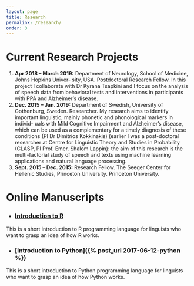 ```yaml
---
layout: page
title: Research
permalink: /research/
order: 3
---
```


<h1>Current Research Projects</h1>
<ol>
<li> <b>Apr 2018 – March 2019:</b> Department of Neurology, School of Medicine, Johns Hopkins Univer- sity, USA. Postdoctoral Research Fellow. In this project I collaborate with Dr Kyrana Tsapkini and I focus on the analysis of speech data from behavioral tests and interventions in participants with PPA and Alzheimer’s disease.</li>

<li> <b>Dec. 2015 – Jan. 2019:</b> Department of Swedish, University of Gothenburg, Sweden. Researcher. My research aims to identify important linguistic, mainly phonetic and phonological markers in individ- uals with Mild Cognitive Impairment and Alzheimer’s disease, which can be used as a complementary for a timely diagnosis of these conditions (PI Dr Dimitrios Kokkinakis) (earlier I was a post-doctoral researcher at Centre for Linguistic Theory and Studies in Probability (CLASP, PI Prof. Emer. Shalom Lappin): the aim of this research is the multi-factorial study of speech and texts using machine learning applications and natural language processing.</li>

<li><b>Sept. 2015 – Dec. 2015:</b> Research Fellow. The Seeger Center for Hellenic Studies, Princeton University. Princeton University.</li>
</ol>


# Online Manuscripts
- ### [Introduction to R]({{site.url}}/assets/RIntroCover.pdf)
This is a short introduction to R programming language for linguists who want to grasp an idea of how R works.
- ### [Introduction to Python]({% post_url 2017-06-12-python %})
This is a short introduction to Python programming language for linguists who want to grasp an idea of how Python works.
